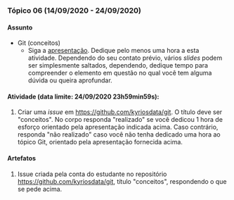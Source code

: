 ### Tópico 06 (14/09/2020 - 24/09/2020)

#### Assunto

- Git (conceitos)
  - Siga a [apresentação](https://docs.google.com/presentation/d/183OiLbly9Q80Pv7gl19bZyrGtGwu21r-7s9OIb07xSM/edit?usp=sharing). Dedique pelo menos uma hora a esta atividade. Dependendo do seu contato prévio, vários _slides_ podem ser simplesmente saltados, dependendo, dedique tempo para compreender o elemento em questão no qual você tem alguma dúvida ou queira aprofundar.

#### Atividade (data limite: **24/09/2020 23h59min59s**):

1. Criar uma _issue_ em https://github.com/kyriosdata/git. O título deve ser "conceitos". No corpo responda "realizado" se você dedicou 1 hora de esforço orientado pela apresentação indicada acima. Caso contrário, responda "não realizado" caso você não tenha dedicado uma hora ao tópico Git, orientado pela apresentação fornecida acima.

#### Artefatos

1. Issue criada pela conta do estudante no repositório https://github.com/kyriosdata/git, título "conceitos", respondendo o que se pede acima.

